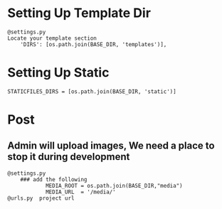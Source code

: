 # Setting Up Template Dir
    @settings.py
    Locate your template section
        'DIRS': [os.path.join(BASE_DIR, 'templates')],

# Setting Up Static 
    STATICFILES_DIRS = [os.path.join(BASE_DIR, 'static')]

# Post
## Admin will upload images, We need a place to stop it during development 
    @settings.py
        ### add the following 
                MEDIA_ROOT = os.path.join(BASE_DIR,"media")
                MEDIA_URL  = '/media/'
    @urls.py  project url
